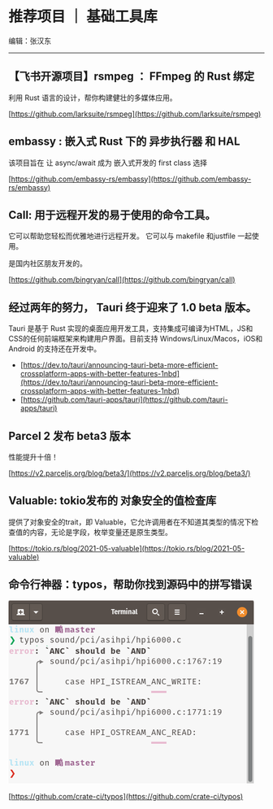 # 推荐项目 ｜ 基础工具库

编辑：张汉东

---

## 【飞书开源项目】rsmpeg ： FFmpeg 的 Rust 绑定

利用 Rust 语言的设计，帮你构建健壮的多媒体应用。

[https://github.com/larksuite/rsmpeg](https://github.com/larksuite/rsmpeg)

## embassy :  嵌入式 Rust 下的 异步执行器 和 HAL

该项目旨在 让 async/await 成为 嵌入式开发的 first class 选择

[https://github.com/embassy-rs/embassy](https://github.com/embassy-rs/embassy)

## Call:  用于远程开发的易于使用的命令工具。

它可以帮助您轻松而优雅地进行远程开发。 它可以与 makefile 和justfile 一起使用。

是国内社区朋友开发的。

[https://github.com/bingryan/call](https://github.com/bingryan/call)

## 经过两年的努力， Tauri 终于迎来了 1.0  beta 版本。 

Tauri 是基于 Rust 实现的桌面应用开发工具，支持集成可编译为HTML，JS和CSS的任何前端框架来构建用户界面。目前支持 Windows/Linux/Macos，iOS和 Android 的支持还在开发中。

- [https://dev.to/tauri/announcing-tauri-beta-more-efficient-crossplatform-apps-with-better-features-1nbd](https://dev.to/tauri/announcing-tauri-beta-more-efficient-crossplatform-apps-with-better-features-1nbd)
- [https://github.com/tauri-apps/tauri](https://github.com/tauri-apps/tauri)

## Parcel 2 发布 beta3 版本

性能提升十倍！

[https://v2.parceljs.org/blog/beta3/](https://v2.parceljs.org/blog/beta3/)

## Valuable: tokio发布的 对象安全的值检查库

提供了对象安全的trait，即 Valuable，它允许调用者在不知道其类型的情况下检查值的内容，无论是字段，枚举变量还是原生类型。

[https://tokio.rs/blog/2021-05-valuable](https://tokio.rs/blog/2021-05-valuable)

## 命令行神器：typos，帮助你找到源码中的拼写错误

![](https://github.com/crate-ci/typos/raw/master/docs/screenshot.png)

[https://github.com/crate-ci/typos](https://github.com/crate-ci/typos)